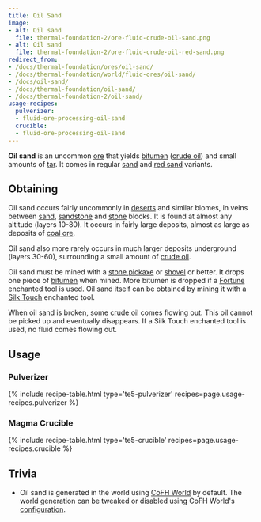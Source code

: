 ```yaml
---
title: Oil Sand
image:
- alt: Oil sand
  file: thermal-foundation-2/ore-fluid-crude-oil-sand.png
- alt: Oil sand
  file: thermal-foundation-2/ore-fluid-crude-oil-red-sand.png
redirect_from:
- /docs/thermal-foundation/ores/oil-sand/
- /docs/thermal-foundation/world/fluid-ores/oil-sand/
- /docs/oil-sand/
- /docs/thermal-foundation/oil-sand/
- /docs/thermal-foundation-2/oil-sand/
usage-recipes:
  pulverizer:
  - fluid-ore-processing-oil-sand
  crucible:
  - fluid-ore-processing-oil-sand
---
```


**Oil sand** is an uncommon [ore](https://minecraft.gamepedia.com/Ore) that
yields [bitumen](/docs/1.12/thermal-foundation-2/bitumen/) ([crude oil](/docs/1.12/thermal-foundation-2/crude-oil/)) and small
amounts of [tar](/docs/1.12/thermal-foundation-2/tar/). It comes in regular
[sand](https://minecraft.gamepedia.com/Sand) and [red
sand](https://minecraft.gamepedia.com/Red_Sand) variants.


Obtaining
---------

Oil sand occurs fairly uncommonly in
[deserts](https://minecraft.gamepedia.com/Desert) and similar biomes, in veins
between [sand](https://minecraft.gamepedia.com/Sand),
[sandstone](https://minecraft.gamepedia.com/Sandstone) and
[stone](https://minecraft.gamepedia.com/Stone) blocks. It is found at almost any
altitude (layers 10-80). It occurs in fairly large deposits, almost as large as
deposits of [coal ore](https://minecraft.gamepedia.com/Coal_Ore).

Oil sand also more rarely occurs in much larger deposits underground (layers
30-60), surrounding a small amount of [crude oil](/docs/1.12/thermal-foundation-2/crude-oil/).

Oil sand must be mined with a [stone
pickaxe](https://minecraft.gamepedia.com/Stone_Pickaxe) or
[shovel](https://minecraft.gamepedia.com/Stone_Shovel) or better. It drops one
piece of [bitumen](/docs/1.12/thermal-foundation-2/bitumen/) when mined. More bitumen is dropped if a
[Fortune](https://minecraft.gamepedia.com/Fortune) enchanted tool is used. Oil
sand itself can be obtained by mining it with a [Silk
Touch](https://minecraft.gamepedia.com/Silk_Touch) enchanted tool.

When oil sand is broken, some [crude oil](/docs/1.12/thermal-foundation-2/crude-oil/) comes flowing out.
This oil cannot be picked up and eventually disappears. If a Silk Touch
enchanted tool is used, no fluid comes flowing out.


Usage
-----

### Pulverizer
{% include recipe-table.html type='te5-pulverizer' recipes=page.usage-recipes.pulverizer %}

### Magma Crucible
{% include recipe-table.html type='te5-crucible' recipes=page.usage-recipes.crucible %}


Trivia
------

* Oil sand is generated in the world using [CoFH World](/docs/1.12/cofh-world/) by
  default. The world generation can be tweaked or disabled using CoFH World's
  [configuration](/docs/1.12/cofh-world/world-generator-configuration/).
